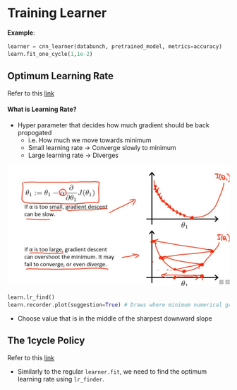 # Training Learner

**Example**:

```python
learner = cnn_learner(databunch, pretrained_model, metrics=accuracy)
learn.fit_one_cycle(1,1e-2)
```

## Optimum Learning Rate

Refer to this [link](https://docs.fast.ai/callbacks.lr_finder.html#Suggested-LR)

#### What is Learning Rate?

- Hyper parameter that decides how much gradient should be back propogated
  - i.e. How much we move towards minimum
  - Small learning rate &rarr; Converge slowly to minimum
  - Large learning rate &rarr; Diverges

![](learningrate.png)

```python
learn.lr_find()
learn.recorder.plot(suggestion=True) # Draws where minimum numerical gradient is (which should be your learning rate)
```

- Choose value that is in the middle of the sharpest downward slope

## The 1cycle Policy

Refer to this [link](https://docs.fast.ai/callbacks.one_cycle.html#What-is-1cycle?)

- Similarly to the regular `learner.fit`, we need to find the optimum learning rate using `lr_finder`.